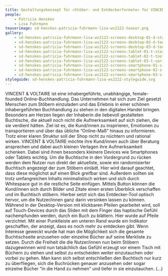 ```yaml
---
title: Gestaltungskonzept für «Stöber- und Entdeckerformate» für VINCENT&VOLTAIRE
people:
    - Patricia Henskes
    - Lisa Fuhrmann
teaserimage: sd-henskes-patricia-fuhrmann-lisa-ws2122-teaser.png
gallery:
    - sd-henskes-patricia-fuhrmann-lisa-ws2122-screens-desktop-01-d-start.png
    - sd-henskes-patricia-fuhrmann-lisa-ws2122-screens-desktop-02-d-tool.png
    - sd-henskes-patricia-fuhrmann-lisa-ws2122-screens-desktop-03-d-toolclicked.png
    - sd-henskes-patricia-fuhrmann-lisa-ws2122-screens-tablet-01-t-start.png
    - sd-henskes-patricia-fuhrmann-lisa-ws2122-screens-tablet-02-t-tool.png
    - sd-henskes-patricia-fuhrmann-lisa-ws2122-screens-tablet-03-t-variant-toolclicked.png
    - sd-henskes-patricia-fuhrmann-lisa-ws2122-screens-smartphone-01-s-start.png
    - sd-henskes-patricia-fuhrmann-lisa-ws2122-screens-smartphone-02-s-tool.png
    - sd-henskes-patricia-fuhrmann-lisa-ws2122-screens-smartphone-03-s-toolclicked.png
styleguide: sd-henskes-patricia-fuhrmann-lisa-ws2122-styleguide.svg
---
```


VINCENT & VOLTAIRE ist eine inhabergeführte, unabhängige, female-founded Online-Buchhandlung. Das Unternehmen hat sich zum Ziel gesetzt Menschen zum Stöbern einzuladen und das Erlebnis in einer schönen inhabergeführten Buchhandlung zu stehen in den digitalen Handel bringen. Besonders am Herzen liegen der Inhaberin die liebevoll gestalteten Buchtische, die aktuell noch nicht die Aufmerksamkeit auf sich ziehen, die sie verdient hätten.
Ziel ist es, die Kund/innen zu inspirieren, Emotionen zu transportieren und über das übliche “Online-Maß” hinaus zu informieren. Trotz einer klaren Struktur soll der Shop nicht zu nüchtern und rational wirken. VINCENT & VOLTAIRE möchte ihre Kund/innen auch über Beratung ansprechen und dabei auch kleinen Verlagen ihre Aufmerksamkeit schenken. Dabei sind ihnen besonders kleinere Devices wie Smartphones oder Tablets wichtig.
Um die Buchtische in den Vordergrund zu rücken werden dem Nutzer nun direkt der aktuellste, sowie ein randomisierter Buchtisch angezeigt der zum Stöbern einlädt. Hier wird darauf geachtet, dass diese möglichst auf einen Blick greifbar sind. Außerdem sollten sie trotz umfangreichen Inhalts minimalistisch wirken und sich durch Whitespace gut in die restliche Seite einfügen.
Mittels Button können die Kund/innen sich durch Bilder und Zitate einen ersten Überblick verschaffen und im Buchtisch stöbern. Hierbei setzt sich das Entdecker-Tool optisch hervor, um die Nutzer/innen ganz darin versinken lassen zu können. Während in der Desktop-Version mit klickbaren Pfeilen gearbeitet wird, soll auf Touch-Devices durch das Sliden mit dem Finger das haptische Gefühl nachempfunden werden, durch ein Buch zu blättern. Hier wurde auf Pfeile verzichtet. Mit einer Punktleiste am unteren Rand wurde ein Indikator geschaffen, der anzeigt, dass es noch mehr zu entdecken gibt. Wenn Interesse geweckt wurde hat man die Möglichkeit sich die gesamte Buchtischseite anzusehen oder einzelne Bücher auf seine Merkliste zu setzen.
Durch die Freiheit die die Nutzer/innen nun beim Stöbern dazugewinnen wird nun tatsächlich das Gefühl erzeugt vor einem Tisch mit Büchern zu stehen und selbst zu entscheiden weiter einzutauchen oder vorbei zu gehen. Man kann sich selbst entschließen den Buchtisch nur kurz zu überfliegen, sich die Buchrücken genauer anzusehen oder sogar einzelne Bücher “in die Hand zu nehmen” und tiefer in sie einzutauchen. (...)
